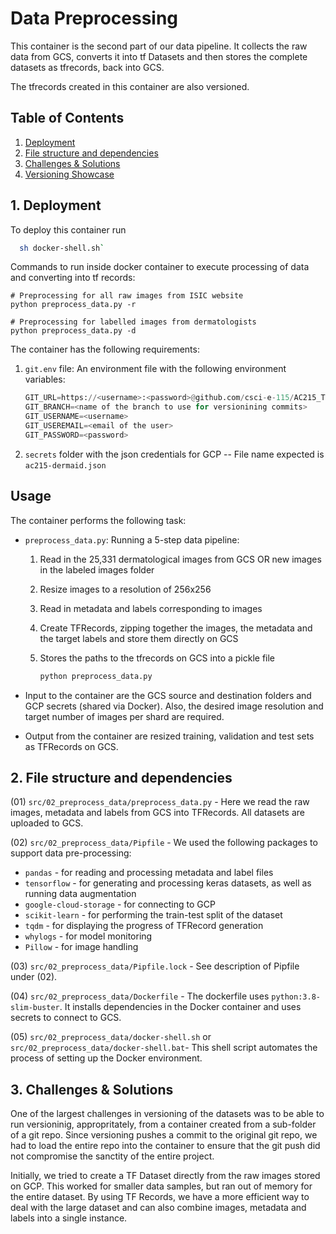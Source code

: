 # Data Preprocessing

This container is the second part of our data pipeline. It collects the raw data from GCS, converts it into tf Datasets and then stores the complete datasets as tfrecords, back into GCS.

The tfrecords created in this container are also versioned.

<a id="contents"></a>
## Table of Contents

1. [Deployment](#1-deployment)
2. [File structure and dependencies](#2-file-structure-and-dependencies)
3. [Challenges & Solutions](#3-challenges--solutions)
4. [Versioning Showcase](#4-versioning-showcase)

## 1. Deployment

To deploy this container run

```bash
  sh docker-shell.sh`
```
Commands to run inside docker container to execute processing of data and converting into tf records:

```
# Preprocessing for all raw images from ISIC website
python preprocess_data.py -r

# Preprocessing for labelled images from dermatologists
python preprocess_data.py -d
```

The container has the following requirements:

1. `git.env` file: An environment file with the following environment variables:
    ```python
    GIT_URL=https://<username>:<password>@github.com/csci-e-115/AC215_TheSurvivors.git
    GIT_BRANCH=<name of the branch to use for versionining commits>
    GIT_USERNAME=<username>
    GIT_USEREMAIL=<email of the user>
    GIT_PASSWORD=<password>
    ```
1. `secrets` folder with the json credentials for GCP -- File name expected is `ac215-dermaid.json`
## Usage

The container performs the following task:
- `preprocess_data.py`: Running a 5-step data pipeline:
   1. Read in the 25,331 dermatological images from GCS OR new images in the labeled images folder
   2. Resize images to a resolution of 256x256
   3. Read in metadata and labels corresponding to images
   4. Create TFRecords, zipping together the images, the metadata and the target labels and store them directly on GCS
   5. Stores the paths to the tfrecords on GCS into a pickle file

      ```bash
      python preprocess_data.py
      ```

- Input to the container are the GCS source and destination folders and GCP secrets (shared via Docker). Also, the desired image resolution and target number of images per shard are required.
- Output from the container are resized training, validation and test sets as TFRecords on GCS. 

## 2. File structure and dependencies

(01) `src/02_preprocess_data/preprocess_data.py` - Here we read the raw images, metadata and labels from GCS into TFRecords. All datasets are uploaded to GCS.

(02) `src/02_preprocess_data/Pipfile` - We used the following packages to support data pre-processing:
- `pandas` - for reading and processing metadata and label files
- `tensorflow` - for generating and processing keras datasets, as well as running data augmentation
- `google-cloud-storage` - for connecting to GCP
- `scikit-learn` - for performing the train-test split of the dataset
- `tqdm` - for displaying the progress of TFRecord generation
- `whylogs` - for model monitoring
- `Pillow` - for image handling

(03) `src/02_preprocess_data/Pipfile.lock` - See description of Pipfile under (02).

(04) `src/02_preprocess_data/Dockerfile` - The dockerfile uses `python:3.8-slim-buster`. It installs dependencies in the Docker container and uses secrets to connect to GCS.

(05) `src/02_preprocess_data/docker-shell.sh` or `src/02_preprocess_data/docker-shell.bat`- This shell script automates the process of setting up the Docker environment.


## 3. Challenges & Solutions

One of the largest challenges in versioning of the datasets was to be able to run versioninig, appropritately, from a container created from a sub-folder of a git repo. Since versioning pushes a commit to the original git repo, we had to load the entire repo into the container to ensure that the git push did not compromise the sanctity of the entire project.

Initially, we tried to create a TF Dataset directly from the raw images stored on GCP. This worked for smaller data samples, but ran out of memory for the entire dataset. By using TF Records, we have a more efficient way to deal with the large dataset and can also combine images, metadata and labels into a single instance.
